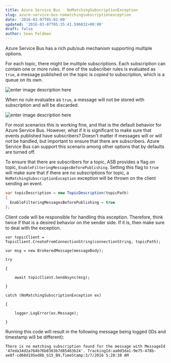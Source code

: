 ```yaml
---
title: Azure Service Bus - NoMatchingSubscriptionException
slug: azure-service-bus-nomatchingsubscriptionexception
date: '2016-03-07T05:02:00'
updated: '2016-03-07T05:35:41.596032+00:00'
draft: false
author: Sean Feldman
---
```

Azure Service Bus has a rich pub/sub mechanism supporting multiple options.

For each topic, there might be multiple subscriptions. Each subscription can contain one or more rules. If one of the subscriber rules is evaluated as `true`, a message published on the topic is _copied_ to subscription, which is a queue on its own.

![enter image description here][1]

When no rule evaluates as `true`, a message will not be stored with subscription and will be discarded.

![enter image description here][2]

For most scenarios this is working fine, and that is the default behavior for Azure Service Bus. However, what if it is significant to make sure that events published have subscribers? Doesn't matter if messages will or will not be handled, but important to ensure that there are subscribers. Azure Service Bus can support this scenario among other options that by defaults are turned off. 

To ensure that there are subscribers for a topic, ASB provides a flag on topic, `EnableFilteringMessagesBeforePublishing`. Setting this flag to `true` will make sure that if there are no subscriptions for topic, a `NoMatchingSubscriptionException` exception will be thrown on the client sending an event.

```csharp
var topicDescription = new TopicDescription(topicPath)
{
  EnableFilteringMessagesBeforePublishing = true
};
```
Client code will be responsible for handling this exception. Therefore, think twice if that is a desired behavior on the sender side. If it is, then make sure to deal with the exception.

	var topicClient = TopicClient.CreateFromConnectionString(connectionString, topicPath);
	var msg = new BrokeredMessage(messageBody);
	try
	{	        
		await topicClient.SendAsync(msg);
	}
	catch (NoMatchingSubscriptionException ex)
	{
		logger.LogError(ex.Message);
	}

Running this code will result in the following message being logged (IDs and timestamp will be different):

```
There is no matching subscription found for the message with MessageId '47eda34d2a764b76b8363b7d85463b24'. TrackingId:aa0d3da1-9e75-478b-ae8f-cd60d195ed8b_G15_B9,TimeStamp:3/7/2016 5:28:38 AM
```
[1]: https://aspblogs.blob.core.windows.net:443/media/sfeldman/2016/topic-subscription.png
[2]: https://aspblogs.blob.core.windows.net:443/media/sfeldman/2016/topic-subscription-empty.png
